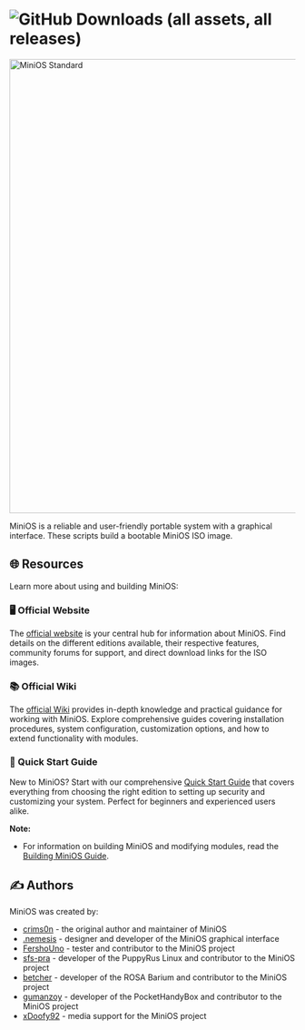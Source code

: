 # ![GitHub Downloads (all assets, all releases)](https://img.shields.io/github/downloads/minios-linux/minios-live/total?style=for-the-badge&logoSize=30&label=%20TOTAL%20DOWNLOADS&labelColor=white&color=orange)

<img width="1280" height="800" alt="MiniOS Standard" src="https://github.com/user-attachments/assets/e1026126-1a33-4a62-9122-f1ac4d23399d" />

MiniOS is a reliable and user-friendly portable system with a graphical interface. These scripts build a bootable MiniOS ISO image.

## 🌐 Resources

Learn more about using and building MiniOS:

### 🖥️ Official Website

The [official website](https://minios.dev) is your central hub for information about MiniOS.  Find details on the different editions available, their respective features, community forums for support, and direct download links for the ISO images.

### 📚 Official Wiki

The [official Wiki](https://github.com/minios-linux/minios-live/wiki) provides in-depth knowledge and practical guidance for working with MiniOS. Explore comprehensive guides covering installation procedures, system configuration, customization options, and how to extend functionality with modules.

### 🚀 Quick Start Guide

New to MiniOS? Start with our comprehensive [Quick Start Guide](https://github.com/minios-linux/minios-live/wiki/Quick-Start) that covers everything from choosing the right edition to setting up security and customizing your system. Perfect for beginners and experienced users alike.

**Note:**

* For information on building MiniOS and modifying modules, read the [Building MiniOS Guide](https://github.com/minios-linux/minios-live/wiki/Building-MiniOS).

## ✍️ Authors

MiniOS was created by:
- [crims0n](https://github.com/crim50n) - the original author and maintainer of MiniOS
- [.nemesis](https://github.com/zukhovich) - designer and developer of the MiniOS graphical interface
- [FershoUno](https://github.com/fershouno) - tester and contributor to the MiniOS project
- [sfs-pra](https://github.com/sfs-pra) - developer of the PuppyRus Linux and contributor to the MiniOS project
- [betcher](https://github.com/betcher) - developer of the ROSA Barium and contributor to the MiniOS project
- [gumanzoy](https://github.com/gumanzoy) - developer of the PocketHandyBox and contributor to the MiniOS project
- [xDoofy92](https://github.com/xDoofy92) - media support for the MiniOS project
